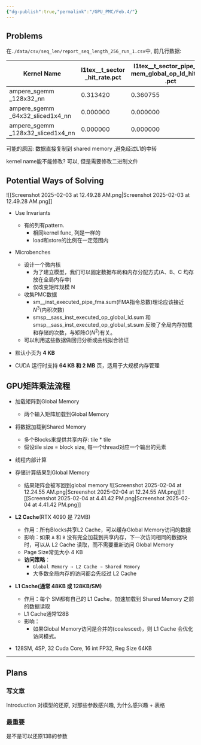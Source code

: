 ```yaml
---
{"dg-publish":true,"permalink":"/GPU_PMC/Feb.4/"}
---
```


## Problems

在`./data/csv/seq_len/report_seq_length_256_run_1.csv`中, 前几行数据:

| Kernel Name                          | l1tex__t_sector<br>_hit_rate.pct | l1tex__t_sector_pipe_lsu_<br>mem_global_op_ld_hit_rate<br>.pct |
| ------------------------------------ | -------------------------------- | -------------------------------------------------------------- |
| ampere_sgemm<br>_128x32_nn           | 0.313420                         | 0.360755                                                       |
| ampere_sgemm<br>_64x32_sliced1x4_nn  | 0.000000                         | 0.000000                                                       |
| ampere_sgemm<br>_128x32_sliced1x4_nn | 0.000000                         | 0.000000                                                       |
可能的原因: 数据直接复制到 shared memory ,避免经过L1的中转

kernel name能不能修改? 
可以, 但是需要修改二进制文件

## Potential Ways of Solving
![[Screenshot 2025-02-03 at 12.49.28 AM.png\|Screenshot 2025-02-03 at 12.49.28 AM.png]]

- Use Invariants
	- 有的列有pattern. 
		- 相同kernel func, 列是一样的
		- load和store的比例在一定范围内
 - Microbenches
	 - 设计一个微内核
		 - 为了建立模型，我们可以固定数据布局和内存分配方式(A、B、C 均存放在全局内存中)
		 - 仅改变矩阵规模 N
	 - 收集PMC数据
		 - sm__inst_executed_pipe_fma.sum(FMA指令总数)理论应该接近$N^3$(内积次数)
		 - smsp__sass_inst_executed_op_global_ld.sum 和smsp__sass_inst_executed_op_global_st.sum 反映了全局内存加载和存储的次数，与矩阵$O(N^2)$有关。
	 - 可以利用这些数据做回归分析或曲线拟合验证

- 默认小页为 **4 KB**
- CUDA 运行时支持 **64 KB 和 2 MB** 页，适用于大规模内存管理

## GPU矩阵乘法流程
- 加载矩阵到Global Memory
	- 两个输入矩阵加载到Global Memory
- 将数据加载到Shared Memory
	- 多个Blocks来提供共享内存: tile \* tile
	- 假设tile size = block size, 每一个thread对应一个输出的元素
- 线程内部计算
- 存储计算结果到Global Memory
	- 结果矩阵会被写回到global memory
![[Screenshot 2025-02-04 at 12.24.55 AM.png\|Screenshot 2025-02-04 at 12.24.55 AM.png]]
![[Screenshot 2025-02-04 at 4.41.42 PM.png\|Screenshot 2025-02-04 at 4.41.42 PM.png]]

- **L2 Cache**(RTX 4090 是 72MB)
	- 作用：所有Blocks共享L2 Cache，可以缓存Global Memory访问的数据
	- 影响：如果 `A` 和 `B` 没有完全加载到共享内存，下一次访问相同的数据块时，可以从 L2 Cache 读取，而不需要重新访问 Global Memory
	- Page Size常见大小 4 KB
	- **访问策略**：
	    - `Global Memory → L2 Cache → Shared Memory`
	    - 大多数全局内存的访问都会先经过 L2 Cache

- **L1 Cache(通常 48KB 或 128KB/SM)**
    - 作用：每个 SM都有自己的 L1 Cache，加速加载到 Shared Memory 之前的数据读取
    - L1 Cache通常128B
    - 影响：
        - 如果Global Memory访问是合并的(coalesced)，则 L1 Cache 会优化访问模式。
- 128SM, 4SP, 32 Cuda Core, 16 int FP32, Reg Size 64KB

--- 

## Plans
### 写文章
Introduction
对模型的还原, 对那些参数感兴趣, 为什么感兴趣 + 表格
### 最重要
是不是可以还原13B的参数